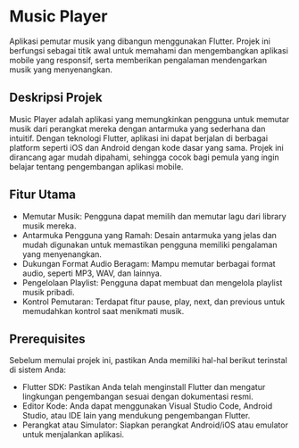 # Music Player

Aplikasi pemutar musik yang dibangun menggunakan Flutter. Projek ini berfungsi sebagai titik awal untuk memahami dan mengembangkan aplikasi mobile yang responsif, serta memberikan pengalaman mendengarkan musik yang menyenangkan.

## Deskripsi Projek

Music Player adalah aplikasi yang memungkinkan pengguna untuk memutar musik dari perangkat mereka dengan antarmuka yang sederhana dan intuitif. Dengan teknologi Flutter, aplikasi ini dapat berjalan di berbagai platform seperti iOS dan Android dengan kode dasar yang sama. Projek ini dirancang agar mudah dipahami, sehingga cocok bagi pemula yang ingin belajar tentang pengembangan aplikasi mobile.

## Fitur Utama

- Memutar Musik: Pengguna dapat memilih dan memutar lagu dari library musik mereka.
- Antarmuka Pengguna yang Ramah: Desain antarmuka yang jelas dan mudah digunakan untuk memastikan pengguna memiliki pengalaman yang menyenangkan.
- Dukungan Format Audio Beragam: Mampu memutar berbagai format audio, seperti MP3, WAV, dan lainnya.
- Pengelolaan Playlist: Pengguna dapat membuat dan mengelola playlist musik pribadi.
- Kontrol Pemutaran: Terdapat fitur pause, play, next, dan previous untuk memudahkan kontrol saat menikmati musik.

## Prerequisites

Sebelum memulai projek ini, pastikan Anda memiliki hal-hal berikut terinstal di sistem Anda:

- Flutter SDK: Pastikan Anda telah menginstall Flutter dan mengatur lingkungan pengembangan sesuai dengan dokumentasi resmi.
- Editor Kode: Anda dapat menggunakan Visual Studio Code, Android Studio, atau IDE lain yang mendukung pengembangan Flutter.
- Perangkat atau Simulator: Siapkan perangkat Android/iOS atau emulator untuk menjalankan aplikasi.